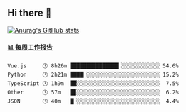 ## Hi there 👋

[![Anurag's GitHub stats](https://github-readme-stats-orilights.vercel.app/api?username=orilights)](https://github.com/anuraghazra/github-readme-stats)

<!--
**OriLight152/OriLight152** is a ✨ _special_ ✨ repository because its `README.md` (this file) appears on your GitHub profile.

Here are some ideas to get you started:

- 🔭 I’m currently working on ...
- 🌱 I’m currently learning ...
- 👯 I’m looking to collaborate on ...
- 🤔 I’m looking for help with ...
- 💬 Ask me about ...
- 📫 How to reach me: ...
- 😄 Pronouns: ...
- ⚡ Fun fact: ...
-->

<!-- waka-box start -->
#### <a href="https://gist.github.com/92c8d5b388768c10efcba86e82b7c4fb" target="_blank">📊 每周工作报告</a>
```text
Vue.js     🕓 8h26m ███████████████▎░░░░░░░░░░░░ 54.6%
Python     🕓 2h21m ████▎░░░░░░░░░░░░░░░░░░░░░░░ 15.2%
TypeScript 🕓 1h9m  ██░░░░░░░░░░░░░░░░░░░░░░░░░░  7.5%
Other      🕓 57m   █▋░░░░░░░░░░░░░░░░░░░░░░░░░░  6.2%
JSON       🕓 40m   █▏░░░░░░░░░░░░░░░░░░░░░░░░░░  4.4%
```
<!-- Powered by https://github.com/journey-ad/waka-box-go . -->
<!-- waka-box end -->
